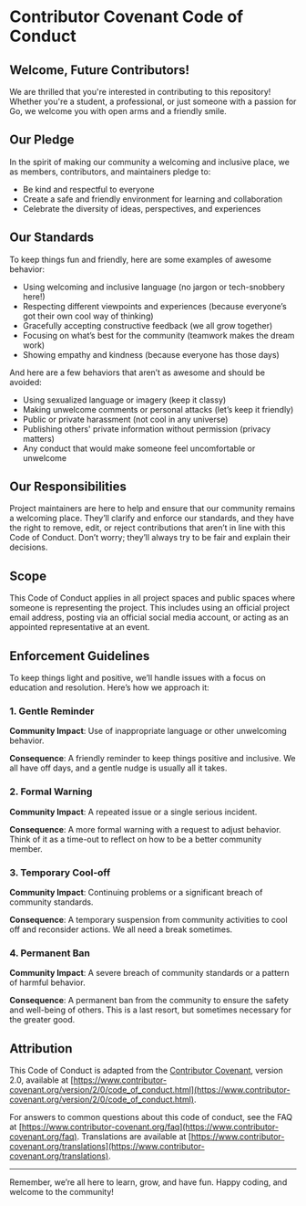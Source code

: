 # Contributor Covenant Code of Conduct

## Welcome, Future Contributors!

We are thrilled that you're interested in contributing to this repository! Whether you're a student, a professional, or just someone with a passion for Go, we welcome you with open arms and a friendly smile.

## Our Pledge

In the spirit of making our community a welcoming and inclusive place, we as members, contributors, and maintainers pledge to:
- Be kind and respectful to everyone
- Create a safe and friendly environment for learning and collaboration
- Celebrate the diversity of ideas, perspectives, and experiences

## Our Standards

To keep things fun and friendly, here are some examples of awesome behavior:

- Using welcoming and inclusive language (no jargon or tech-snobbery here!)
- Respecting different viewpoints and experiences (because everyone’s got their own cool way of thinking)
- Gracefully accepting constructive feedback (we all grow together)
- Focusing on what’s best for the community (teamwork makes the dream work)
- Showing empathy and kindness (because everyone has those days)

And here are a few behaviors that aren’t as awesome and should be avoided:

- Using sexualized language or imagery (keep it classy)
- Making unwelcome comments or personal attacks (let’s keep it friendly)
- Public or private harassment (not cool in any universe)
- Publishing others' private information without permission (privacy matters)
- Any conduct that would make someone feel uncomfortable or unwelcome

## Our Responsibilities

Project maintainers are here to help and ensure that our community remains a welcoming place. They’ll clarify and enforce our standards, and they have the right to remove, edit, or reject contributions that aren’t in line with this Code of Conduct. Don’t worry; they’ll always try to be fair and explain their decisions.

## Scope

This Code of Conduct applies in all project spaces and public spaces where someone is representing the project. This includes using an official project email address, posting via an official social media account, or acting as an appointed representative at an event.

## Enforcement Guidelines

To keep things light and positive, we’ll handle issues with a focus on education and resolution. Here’s how we approach it:

### 1. Gentle Reminder

**Community Impact**: Use of inappropriate language or other unwelcoming behavior.

**Consequence**: A friendly reminder to keep things positive and inclusive. We all have off days, and a gentle nudge is usually all it takes.

### 2. Formal Warning

**Community Impact**: A repeated issue or a single serious incident.

**Consequence**: A more formal warning with a request to adjust behavior. Think of it as a time-out to reflect on how to be a better community member.

### 3. Temporary Cool-off

**Community Impact**: Continuing problems or a significant breach of community standards.

**Consequence**: A temporary suspension from community activities to cool off and reconsider actions. We all need a break sometimes.

### 4. Permanent Ban

**Community Impact**: A severe breach of community standards or a pattern of harmful behavior.

**Consequence**: A permanent ban from the community to ensure the safety and well-being of others. This is a last resort, but sometimes necessary for the greater good.

## Attribution

This Code of Conduct is adapted from the [Contributor Covenant](https://www.contributor-covenant.org), version 2.0, available at [https://www.contributor-covenant.org/version/2/0/code_of_conduct.html](https://www.contributor-covenant.org/version/2/0/code_of_conduct.html).

For answers to common questions about this code of conduct, see the FAQ at [https://www.contributor-covenant.org/faq](https://www.contributor-covenant.org/faq). Translations are available at [https://www.contributor-covenant.org/translations](https://www.contributor-covenant.org/translations).

---

Remember, we’re all here to learn, grow, and have fun. Happy coding, and welcome to the community!
